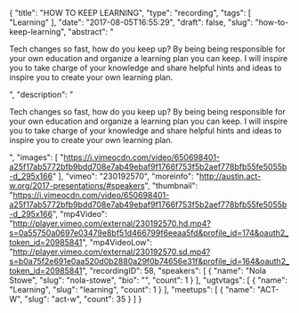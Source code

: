 {
  "title": "HOW TO KEEP LEARNING",
  "type": "recording",
  "tags": [
    "Learning"
  ],
  "date": "2017-08-05T16:55:29",
  "draft": false,
  "slug": "how-to-keep-learning",
  "abstract": "<p>Tech changes so fast, how do you keep up? By being being responsible for your own education and organize a learning plan you can keep. I will inspire you to take charge of your knowledge and share helpful hints and ideas to inspire you to create your own learning plan.</p>",
  "description": "<p>Tech changes so fast, how do you keep up? By being being responsible for your own education and organize a learning plan you can keep. I will inspire you to take charge of your knowledge and share helpful hints and ideas to inspire you to create your own learning plan.</p>",
  "images": [
    "https://i.vimeocdn.com/video/650698401-a25f17ab5772bfb9bdd708e7ab49ebaf9f1766f753f5b2aef778bfb55fe5055b-d_295x166"
  ],
  "vimeo": "230192570",
  "moreinfo": "http://austin.act-w.org/2017-presentations/#speakers",
  "thumbnail": "https://i.vimeocdn.com/video/650698401-a25f17ab5772bfb9bdd708e7ab49ebaf9f1766f753f5b2aef778bfb55fe5055b-d_295x166",
  "mp4Video": "http://player.vimeo.com/external/230192570.hd.mp4?s=0a55750a0697e03479e8bf51d466799f6eeaa5fd&profile_id=174&oauth2_token_id=20985841",
  "mp4VideoLow": "http://player.vimeo.com/external/230192570.sd.mp4?s=b0a75f2e691e0aa520d0b2880a29f0b74656e31f&profile_id=164&oauth2_token_id=20985841",
  "recordingID": 58,
  "speakers": [
    {
      "name": "Nola Stowe",
      "slug": "nola-stowe",
      "bio": "",
      "count": 1
    }
  ],
  "ugtvtags": [
    {
      "name": "Learning",
      "slug": "learning",
      "count": 1
    }
  ],
  "meetups": [
    {
      "name": "ACT-W",
      "slug": "act-w",
      "count": 35
    }
  ]
}